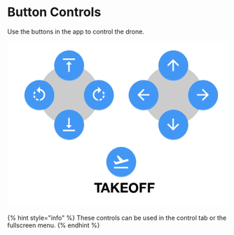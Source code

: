 # Button Controls

Use the buttons in the app to control the drone.

![Button Controls](../.gitbook/assets/hermes-buttoncontrols.gif)

{% hint style="info" %}
These controls can be used in the control tab or the fullscreen menu.
{% endhint %}

